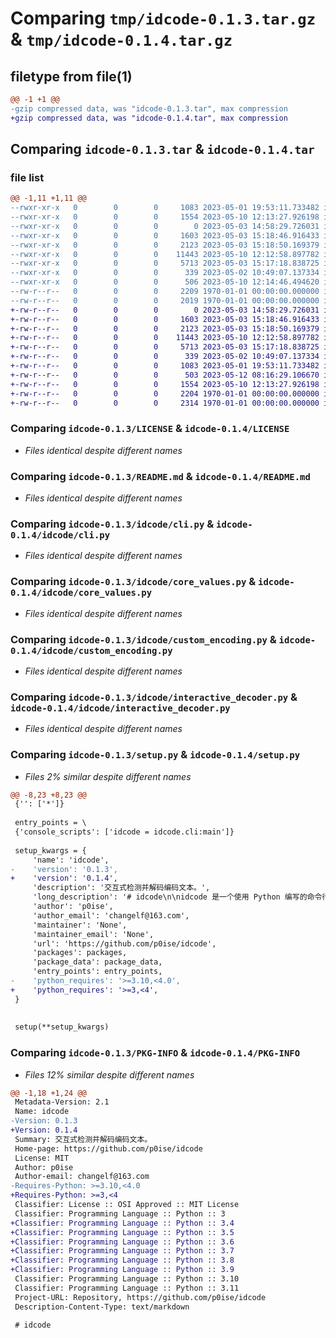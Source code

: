 # Comparing `tmp/idcode-0.1.3.tar.gz` & `tmp/idcode-0.1.4.tar.gz`

## filetype from file(1)

```diff
@@ -1 +1 @@
-gzip compressed data, was "idcode-0.1.3.tar", max compression
+gzip compressed data, was "idcode-0.1.4.tar", max compression
```

## Comparing `idcode-0.1.3.tar` & `idcode-0.1.4.tar`

### file list

```diff
@@ -1,11 +1,11 @@
--rwxr-xr-x   0        0        0     1083 2023-05-01 19:53:11.733482 idcode-0.1.3/LICENSE
--rwxr-xr-x   0        0        0     1554 2023-05-10 12:13:27.926198 idcode-0.1.3/README.md
--rwxr-xr-x   0        0        0        0 2023-05-03 14:58:29.726031 idcode-0.1.3/idcode/__init__.py
--rwxr-xr-x   0        0        0     1603 2023-05-03 15:18:46.916433 idcode-0.1.3/idcode/cli.py
--rwxr-xr-x   0        0        0     2123 2023-05-03 15:18:50.169379 idcode-0.1.3/idcode/core_values.py
--rwxr-xr-x   0        0        0    11443 2023-05-10 12:12:58.897782 idcode-0.1.3/idcode/custom_encoding.py
--rwxr-xr-x   0        0        0     5713 2023-05-03 15:17:18.838725 idcode-0.1.3/idcode/interactive_decoder.py
--rwxr-xr-x   0        0        0      339 2023-05-02 10:49:07.137334 idcode-0.1.3/idcode/preprocessing.py
--rwxr-xr-x   0        0        0      506 2023-05-10 12:14:46.494620 idcode-0.1.3/pyproject.toml
--rw-r--r--   0        0        0     2209 1970-01-01 00:00:00.000000 idcode-0.1.3/setup.py
--rw-r--r--   0        0        0     2019 1970-01-01 00:00:00.000000 idcode-0.1.3/PKG-INFO
+-rw-r--r--   0        0        0        0 2023-05-03 14:58:29.726031 idcode-0.1.4/idcode/__init__.py
+-rw-r--r--   0        0        0     1603 2023-05-03 15:18:46.916433 idcode-0.1.4/idcode/cli.py
+-rw-r--r--   0        0        0     2123 2023-05-03 15:18:50.169379 idcode-0.1.4/idcode/core_values.py
+-rw-r--r--   0        0        0    11443 2023-05-10 12:12:58.897782 idcode-0.1.4/idcode/custom_encoding.py
+-rw-r--r--   0        0        0     5713 2023-05-03 15:17:18.838725 idcode-0.1.4/idcode/interactive_decoder.py
+-rw-r--r--   0        0        0      339 2023-05-02 10:49:07.137334 idcode-0.1.4/idcode/preprocessing.py
+-rw-r--r--   0        0        0     1083 2023-05-01 19:53:11.733482 idcode-0.1.4/LICENSE
+-rw-r--r--   0        0        0      503 2023-05-12 08:16:29.106670 idcode-0.1.4/pyproject.toml
+-rw-r--r--   0        0        0     1554 2023-05-10 12:13:27.926198 idcode-0.1.4/README.md
+-rw-r--r--   0        0        0     2204 1970-01-01 00:00:00.000000 idcode-0.1.4/setup.py
+-rw-r--r--   0        0        0     2314 1970-01-01 00:00:00.000000 idcode-0.1.4/PKG-INFO
```

### Comparing `idcode-0.1.3/LICENSE` & `idcode-0.1.4/LICENSE`

 * *Files identical despite different names*

### Comparing `idcode-0.1.3/README.md` & `idcode-0.1.4/README.md`

 * *Files identical despite different names*

### Comparing `idcode-0.1.3/idcode/cli.py` & `idcode-0.1.4/idcode/cli.py`

 * *Files identical despite different names*

### Comparing `idcode-0.1.3/idcode/core_values.py` & `idcode-0.1.4/idcode/core_values.py`

 * *Files identical despite different names*

### Comparing `idcode-0.1.3/idcode/custom_encoding.py` & `idcode-0.1.4/idcode/custom_encoding.py`

 * *Files identical despite different names*

### Comparing `idcode-0.1.3/idcode/interactive_decoder.py` & `idcode-0.1.4/idcode/interactive_decoder.py`

 * *Files identical despite different names*

### Comparing `idcode-0.1.3/setup.py` & `idcode-0.1.4/setup.py`

 * *Files 2% similar despite different names*

```diff
@@ -8,23 +8,23 @@
 {'': ['*']}
 
 entry_points = \
 {'console_scripts': ['idcode = idcode.cli:main']}
 
 setup_kwargs = {
     'name': 'idcode',
-    'version': '0.1.3',
+    'version': '0.1.4',
     'description': '交互式检测并解码编码文本。',
     'long_description': '# idcode\n\nidcode 是一个使用 Python 编写的命令行工具，用于交互式检测并解码编码文本。它支持命令行输入和文件输入，可以自动检测编码类型和尝试解码，并提供了一个交互式界面来逐步解码编码文本。\n\n## 支持的编码格式\n\nidcode 支持多种编码格式，包括：\n\n- Base85/Base64/Base32\n- Base94/Base92/Base91/Ascii85/AdobeAscii85/Z85/Base58/Base45/Base36/Base8\n- Binary 编码\n- ASCII 编码\n- Hex 编码\n- URL 编码\n- HTML 实体编码\n- Quoted-printable 编码\n- 核心价值观编码\n\n## 安装\n\n从 PyPi 安装：\n\n```sh\npip install idcode\n```\n\n## 用法\n\nidcode 支持交互式输入、命令行输入和文件输入来获取编码文本。\n\n### 交互式输入\n\n当不给出任何命令行参数时，程序会在运行后提示你给出目标文本：\n\n```sh\nidcode\n```\n\n### 命令行输入\n\n要使用命令行输入方式来解码编码文本，你可以运行以下命令：\n\n```sh\nidcode -t "编码文本"\n```\n\n其中，`-t` 参数用于指定要解码的文本。\n\n### 文件输入\n\n要使用文件输入方式来解码编码文本，你可以运行以下命令：\n\n```sh\nidcode -f "文件路径"\n```\n\n其中，`-f` 参数用于指定包含编码文本的文件路径。\n\n## 贡献\n\n如果你发现了 bug，或者有改进建议，请随时创建 issue 或者 pull request。我们欢迎任何形式的贡献。\n\n## 许可证\n\nidcode 使用 MIT 许可证。请参阅 LICENSE 文件了解更多详情。',
     'author': 'p0ise',
     'author_email': 'changelf@163.com',
     'maintainer': 'None',
     'maintainer_email': 'None',
     'url': 'https://github.com/p0ise/idcode',
     'packages': packages,
     'package_data': package_data,
     'entry_points': entry_points,
-    'python_requires': '>=3.10,<4.0',
+    'python_requires': '>=3,<4',
 }
 
 
 setup(**setup_kwargs)
```

### Comparing `idcode-0.1.3/PKG-INFO` & `idcode-0.1.4/PKG-INFO`

 * *Files 12% similar despite different names*

```diff
@@ -1,18 +1,24 @@
 Metadata-Version: 2.1
 Name: idcode
-Version: 0.1.3
+Version: 0.1.4
 Summary: 交互式检测并解码编码文本。
 Home-page: https://github.com/p0ise/idcode
 License: MIT
 Author: p0ise
 Author-email: changelf@163.com
-Requires-Python: >=3.10,<4.0
+Requires-Python: >=3,<4
 Classifier: License :: OSI Approved :: MIT License
 Classifier: Programming Language :: Python :: 3
+Classifier: Programming Language :: Python :: 3.4
+Classifier: Programming Language :: Python :: 3.5
+Classifier: Programming Language :: Python :: 3.6
+Classifier: Programming Language :: Python :: 3.7
+Classifier: Programming Language :: Python :: 3.8
+Classifier: Programming Language :: Python :: 3.9
 Classifier: Programming Language :: Python :: 3.10
 Classifier: Programming Language :: Python :: 3.11
 Project-URL: Repository, https://github.com/p0ise/idcode
 Description-Content-Type: text/markdown
 
 # idcode
```

